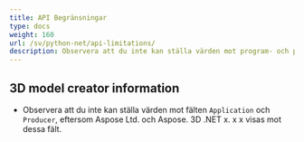 ```yaml
---
title: API Begränsningar
type: docs
weight: 160
url: /sv/python-net/api-limitations/
description: Observera att du inte kan ställa värden mot program- och producentfälten, eftersom Aspose Ltd. och Aspose. 3D .NET x. x x visas mot dessa fält.
---
```

##  **3D model creator information**
- Observera att du inte kan ställa värden mot fälten `Application` och `Producer`, eftersom Aspose Ltd. och Aspose. 3D .NET x. x x visas mot dessa fält.
